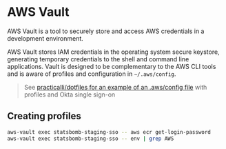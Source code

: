 # AWS Vault

AWS Vault is a tool to securely store and access AWS credentials in a development environment.

AWS Vault stores IAM credentials in the operating system secure keystore, generating temporary credentials to the shell and command line applications. Vault is designed to be complementary to the AWS CLI tools and is aware of profiles and configuration in `~/.aws/config`.


> See [practicalli/dotfiles for an example of an .aws/config file](https://github.com/practicalli/dotfiles/blob/main/aws/config) with profiles and Okta single sign-on

## Creating profiles



```bash
aws-vault exec statsbomb-staging-sso -- aws ecr get-login-password
aws-vault exec statsbomb-staging-sso -- env | grep AWS
```
